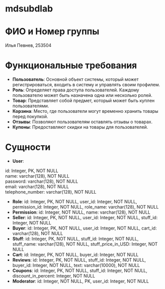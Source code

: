 # mdsubdlab
# ФИО и Номер группы
Илья Певнев, 253504
# Функциональные требования
- **Пользователь**: Основной объект системы, который может регистрироваться, входить в систему и управлять своим профилем.
- **Роль**: Определяет права доступа пользователей. Каждому пользователю может быть назначена одна или несколько ролей.
- **Товар**: Представляет собой предмет, который может быть куплен пользователями.
- **Корзина**: Место, где пользователи могут временно хранить товары перед покупкой.
- **Отзывы**: Позволяют пользователям оставлять отзывы о товарах.
- **Купоны**: Предоставляют скидки на товары для пользователей.
# Сущности
- **User**:

id: Integer, PK, NOT NULL  
name: varchar(128), NOT NULL  
password: varchar(128), NOT NULL  
email: varchar(128), NOT NULL  
telephone_number: varchar(128), NOT NULL  
- **Role**:
id: Integer, PK, NOT NULL,
user_id: Integer, NOT NULL,
permission_id: Integer, NOT NULL,
role_name: varchar(128), NOT NULL
- **Permission**:
id: Integer, NOT NULL,
name: varchar(128), NOT NULL
- **Seller**:
id: Integer, PK, NOT NULL,
user_id: Integer, NOT NULL,
stuff_id: Integer, NOT NULL
- **Buyer**:
id: Integer, PK, NOT NULL,
user_id: Integer, NOT NULL,
cart_id: varchar(128), NOT NULL
- **Stuff**:
id: Integer, PK, NOT NULL,
stuff_id: Integer, NOT NULL,
stuff_name: varchar(128), NOT NULL,
stuff_price_in_USD: Integer, NOT NULL
- **Cart**:
id: Integer, PK, NOT NULL,
buyer_id: Integer, NOT NULL
- **Reviews**:
id: Integer, PK, NOT NULL,
stuff_id: Integer, NOT NULL,
buyer_id: Integer, NOT NULL,
text: varchar(10000), NOT NULL
- **Coupons**:
id: Integer, PK, NOT NULL,
stuff_id: Integer, NOT NULL,
discount_in_percent: Integer, NOT NULL
- **Moderator**:
id: Integer, NOT NULL, PK,
user_id: Integer, NOT NULL


